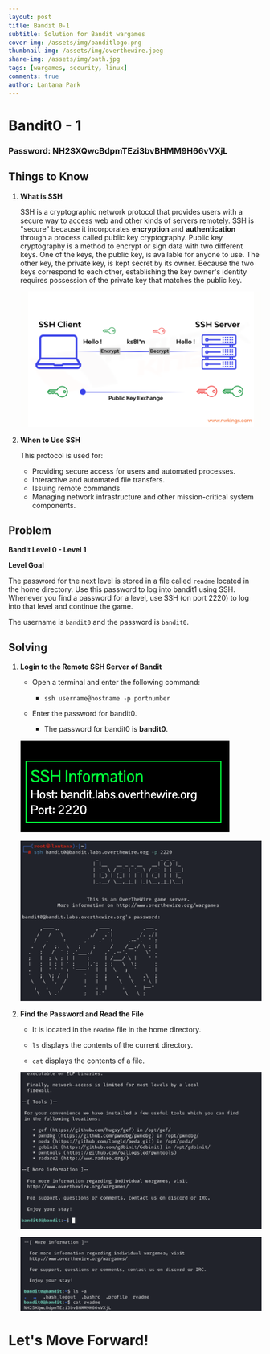 ```yaml
---
layout: post
title: Bandit 0-1
subtitle: Solution for Bandit wargames
cover-img: /assets/img/banditlogo.png
thumbnail-img: /assets/img/overthewire.jpeg
share-img: /assets/img/path.jpg
tags: [wargames, security, linux]
comments: true
author: Lantana Park
---
```


# Bandit0 - 1


### Password: NH2SXQwcBdpmTEzi3bvBHMM9H66vVXjL


## Things to Know


1. **What is SSH**

   SSH is a cryptographic network protocol that provides users with a secure way to access web and other kinds of servers remotely. SSH is "secure" because it incorporates **encryption** and **authentication** through a process called public key cryptography. Public key cryptography is a method to encrypt or sign data with two different keys. One of the keys, the public key, is available for anyone to use. The other key, the private key, is kept secret by its owner. Because the two keys correspond to each other, establishing the key owner's identity requires possession of the private key that matches the public key.

   ![Network Components](/assets/img/bandit0-1/Network-Components-54-min-1024x576.png)


2. **When to Use SSH**

   This protocol is used for:

   - Providing secure access for users and automated processes.
   - Interactive and automated file transfers.
   - Issuing remote commands.
   - Managing network infrastructure and other mission-critical system components.


## Problem


**Bandit Level 0 - Level 1**


**Level Goal**


The password for the next level is stored in a file called `readme` located in the home directory. Use this password to log into bandit1 using SSH. Whenever you find a password for a level, use SSH (on port 2220) to log into that level and continue the game.


The username is `bandit0` and the password is `bandit0`.


## Solving


1. **Login to the Remote SSH Server of Bandit**


   - Open a terminal and enter the following command:
     - `ssh username@hostname -p portnumber`

   - Enter the password for bandit0.
     - The password for bandit0 is **bandit0**.

   ![SSH Login Prompt](/assets/img/bandit0-1/Screenshot%202024-02-12%20at%2010.11.41.png)

   ![SSH Login Successful](/assets/img/bandit0-1/Screenshot%202024-02-12%20at%2009.38.59.png)

2. **Find the Password and Read the File**

   - It is located in the `readme` file in the home directory.

   - `ls` displays the contents of the current directory.

   - `cat` displays the contents of a file.

   ![List Directory Contents](/assets/img/bandit0-1/Screenshot%202024-02-12%20at%2009.39.23.png)

   ![Read File Contents](/assets/img/bandit0-1/Screenshot%202024-02-12%20at%2009.40.22.png)



# Let's Move Forward!
